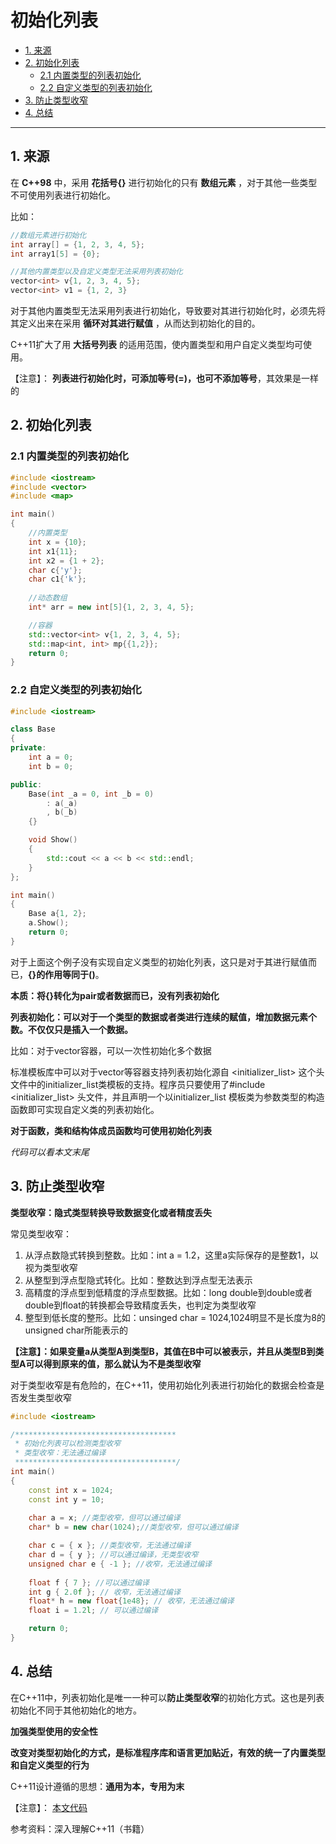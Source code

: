 # 初始化列表

- [1. 来源](#1-来源)
- [2. 初始化列表](#2-初始化列表)
    - [2.1 内置类型的列表初始化](#21-内置类型的列表初始化)
    - [2.2 自定义类型的列表初始化](#22-自定义类型的列表初始化)
- [3. 防止类型收窄](#3-防止类型收窄)
- [4. 总结](#4-总结)

-------

## 1. 来源

在 **C++98** 中，采用 **花括号{}** 进行初始化的只有 **数组元素** ，对于其他一些类型不可使用列表进行初始化。

比如：

``` C++
//数组元素进行初始化
int array[] = {1, 2, 3, 4, 5};
int array1[5] = {0}; 

//其他内置类型以及自定义类型无法采用列表初始化
vector<int> v{1, 2, 3, 4, 5};
vector<int> v1 = {1, 2, 3}
```

对于其他内置类型无法采用列表进行初始化，导致要对其进行初始化时，必须先将其定义出来在采用 **循环对其进行赋值** ，从而达到初始化的目的。

C++11扩大了用 **大括号列表** 的适用范围，使内置类型和用户自定义类型均可使用。

【注意】： **列表进行初始化时，可添加等号(=)，也可不添加等号**，其效果是一样的 

## 2. 初始化列表

### 2.1 内置类型的列表初始化

``` C++
#include <iostream>
#include <vector>
#include <map>

int main()
{
    //内置类型
    int x = {10};
    int x1{11};
    int x2 = {1 + 2};
    char c{'y'};
    char c1{'k'};
    
    //动态数组
    int* arr = new int[5]{1, 2, 3, 4, 5};

    //容器
    std::vector<int> v{1, 2, 3, 4, 5};
    std::map<int, int> mp{{1,2}};
    return 0;
}
```

### 2.2 自定义类型的列表初始化

``` C++
#include <iostream>

class Base
{
private:
    int a = 0;
    int b = 0;

public:
    Base(int _a = 0, int _b = 0)
        : a(_a)
        , b(_b)
    {}

    void Show()
    {
        std::cout << a << b << std::endl;
    }
};

int main()
{
    Base a{1, 2};
    a.Show();
    return 0;
}
```

对于上面这个例子没有实现自定义类型的初始化列表，这只是对于其进行赋值而已，**{}的作用等同于()**。

**本质：将{}转化为pair或者数据而已，没有列表初始化**

**列表初始化：可以对于一个类型的数据或者类进行连续的赋值，增加数据元素个数。不仅仅只是插入一个数据。**

比如：对于vector容器，可以一次性初始化多个数据

标准模板库中可以对于vector等容器支持列表初始化源自 <initializer_list> 这个头文件中的initializer_list类模板的支持。程序员只要使用了#include <initializer_list> 头文件，并且声明一个以initializer_list <T> 模板类为参数类型的构造函数即可实现自定义类的列表初始化。

**对于函数，类和结构体成员函数均可使用初始化列表**

*代码可以看本文末尾*

## 3. 防止类型收窄

**类型收窄：隐式类型转换导致数据变化或者精度丢失**

常见类型收窄：

1. 从浮点数隐式转换到整数。比如：int a = 1.2，这里a实际保存的是整数1，以视为类型收窄
2. 从整型到浮点型隐式转化。比如：整数达到浮点型无法表示
3. 高精度的浮点型到低精度的浮点型数据。比如：long double到double或者double到float的转换都会导致精度丢失，也判定为类型收窄
4. 整型到低长度的整形。比如：unsinged char = 1024,1024明显不是长度为8的unsigned char所能表示的

**【注意】：如果变量a从类型A到类型B，其值在B中可以被表示，并且从类型B到类型A可以得到原来的值，那么就认为不是类型收窄**

对于类型收窄是有危险的，在C++11，使用初始化列表进行初始化的数据会检查是否发生类型收窄

``` C++
#include <iostream>

/************************************
 * 初始化列表可以检测类型收窄
 * 类型收窄：无法通过编译
 ************************************/ 
int main()
{
    const int x = 1024;
    const int y = 10;
    
    char a = x; //类型收窄，但可以通过编译
    char* b = new char(1024);//类型收窄，但可以通过编译

    char c = { x }; //类型收窄，无法通过编译
    char d = { y }; //可以通过编译，无类型收窄
    unsigned char e { -1 }; //收窄，无法通过编译
    
    float f { 7 }; //可以通过编译
    int g { 2.0f }; // 收窄，无法通过编译
    float* h = new float{1e48}; // 收窄，无法通过编译
    float i = 1.2l; // 可以通过编译

    return 0;
}
```

## 4. 总结

在C++11中，列表初始化是唯一一种可以**防止类型收窄**的初始化方式。这也是列表初始化不同于其他初始化的地方。

**加强类型使用的安全性**

**改变对类型初始化的方式，是标准程序库和语言更加贴近，有效的统一了内置类型和自定义类型的行为**

C++11设计遵循的思想：**通用为本，专用为末**

【注意】： [本文代码](https://github.com/YKitty/Code/tree/master/C%2B%2BCode/C%2B%2B11/initializer_list )

参考资料：深入理解C++11（书籍）

